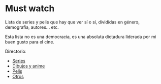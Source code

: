 # Must watch

Lista de series y pelis que hay que ver sí o sí, divididas en género, demografía, autores... etc.

Esta lista no es una democracia, es una absoluta dictadura liderada por mi buen gusto para el cine.

Directorio:

- [Series](https://github.com/oxcar103/must_watch/blob/master/Series/README.md)
- [Dibujos y anime](https://github.com/oxcar103/must_watch/blob/master/Dibujos/README.md)
- [Pelis]()
- [Otros]()
